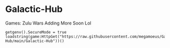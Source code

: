 # Galactic-Hub

Games: Zulu Wars 
Adding More Soon Lol

```luau
getgenv().SecureMode = true
loadstring(game:HttpGet("https://raw.githubusercontent.com/megamoeus/Galactic-Hub/main/Galactic-Hub"))()
```
